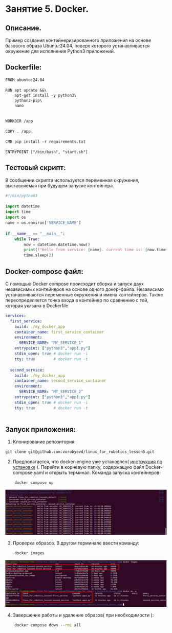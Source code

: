 # Занятие 5. Docker.
## Описание.

Пример создания контейнеризированного приложения на основе базового образа Ubuntu:24.04, поверх которого устанавливается окружение для исполнения Python3 приложений. 

## Dockerfile:
```docker
FROM ubuntu:24.04

RUN apt update &&\ 
    apt-get install -y python3\
    python3-pip\
    nano

   	
WORKDIR /app

COPY . /app

CMD pip install -r requirements.txt

ENTRYPOINT ["/bin/bash", "start.sh"]
```
## Тестовый скрипт:

В сообщении скрипта используется переменная окружения, выставляемая при будущем запуске контейнера.

```python
#!/bin/python3

import datetime
import time
import os
name = os.environ['SERVICE_NAME']

if __name__ == "__main__":
	while True:
		now = datetime.datetime.now()
		print(f"Hello from service: {name}. current time is: {now.time()}")
		time.sleep(2)

```

## Docker-compose файл:

С помощью Docker compose происходит сборка и запуск двух независимых контейнеров на основе одного докер-файла. Независимо устанавливаются переменные окружения и имена контейнеров. Также переопределяется точка входа в контейнер по сравнению с той, которая указана в Dockerfile. 

```yaml
services:
  first_service:
    build: ./my_docker_app
    container_name: first_service_container
    environment:
      SERVICE_NAME: "MY_SERVICE_1"
    entrypoint: ["python3","app1.py"]
    stdin_open: true # docker run -i
    tty: true        # docker run -t
   
  second_service:
    build: ./my_docker_app
    container_name: second_service_container
    environment:
      SERVICE_NAME: "MY_SERVICE_2"
    entrypoint: ["python3","app1.py"]
    stdin_open: true # docker run -i
    tty: true        # docker run -t
    
```

## Запуск приложения:

1. Клонирование репозитория:
```bash
git clone git@github.com:vorobyevd/linux_for_robotics_lesson5.git
```

2. Предполагается, что docker-engine уже установлен( [инструкция по установке](https://docs.docker.com/engine/install/ubuntu/) ).  Перейти в корневую папку, содержащую файл Docker-compose.yaml и открыть терминал. Команда запуска контейнеров:
```bash 
    docker compose up
```

![image](assets/Compose_start.png)

3. Проверка образов. В другом терминале ввести команду:

```bash
    docker images
```
![image](assets/container_status.png)

4. Завершение работы и удаление образов( при необходимости ):
```bash
    docker compose down --rmi all
```
